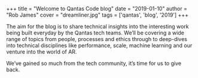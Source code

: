 +++
title = "Welcome to Qantas Code blog"
date = "2019-01-10"
author = "Rob James"
cover = "dreamliner.jpg"
tags = ['qantas', 'blog', '2019']
+++

The aim for the blog is to share technical insights into the interesting work being built everyday by the Qantas tech teams. We’ll be covering a wide range of topics from people, processes and ethics through to deep-dives into technical disciplines like performance, scale, machine learning and our venture into the world of AR.

We’ve gained so much from the tech community, it’s time for us to give back.
